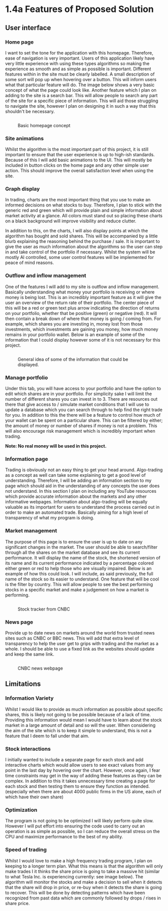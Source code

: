 # 1.4a Features of Proposed Solution

## User interface

### Home page

I want to set the tone for the application with this homepage. Therefore, ease of navigation is very important. Users of this application likely have very little experience with using these types algorithms so making the experience as smooth and as simple as possible is important. Different features within in the site must be clearly labelled. A small description of some sort will pop up when hovering over a button. This will inform users what that particular feature will do. The image below shows a very basic concept of what the page could look like. Another feature which I plan on adding to the site is a search bar. This will allow people to search any part of the site for a specific piece of information. This will aid those struggling to navigate the site, however I plan on designing it in such a way that this shouldn't be necessary.

<figure><img src="../.gitbook/assets/image (4) (1) (1).png" alt=""><figcaption><p>Basic homepage concept</p></figcaption></figure>

### Site animations

Whilst the algorithm is the most important part of this project, it is still important to ensure that the user experience is up to high-ish standards. Because of this I will add basic animations to the UI. This will mostly be included in button clicks on the home page and any other simple user action. This should improve the overall satisfaction level when using the site.

### Graph display

In trading, charts are the most important thing that you use to make an informed decisions on what stocks to buy. Therefore, I plan to stick with the generic red and green which will provide plain and simple information about market activity at a glance. All colors must stand out so placing these charts on a black background will improve visibility and reduce clutter.&#x20;

In addition to this, on the charts, I will also display points at which the algorithm has bought and sold shares. This will be accompanied by a little blurb explaining the reasoning behind the purchase / sale. It is important to give the user as much information about the algorithms so the user can step in and take control of the portfolio if necessary. Whilst the system will be mostly AI controlled, some user control features will be implemented for peace of mind reasons.

### Outflow and inflow management

One of the features I will add to my site is outflow and inflow management. Basically understanding what money your portfolio is receiving or where money is being lost. This is an incredibly important feature as it will give the user an overview of the return rate of their portfolio. The center piece of this will be a red or green text plus arrow indicating the direction of returns on your portfolio, whether that be positive (green) or negative (red). It will then contain a break down of where that money is going / coming from. For example, which shares you are investing in, money lost from those investments, which investments are gaining you money, how much money remains in your portfolio wallet. Below is an example of some of the information that I could display however some of it is not necessary for this project.

<figure><img src="../.gitbook/assets/image (1) (1) (2).png" alt=""><figcaption><p>General idea of some of the information that could be displayed.</p></figcaption></figure>

### Manage portfolio

Under this tab, you will have access to your portfolio and have the option to edit which shares are in your portfolio. For simplicity sake I will limit the number of different shares you can invest in to 3. There are resources out there that give access to / simulate market conditions that I will use to update a database which you can search through to help find the right trade for you. In addition to this the there will be a feature to control how much of your wallet can be spent on a particular share. This can be filtered by either; the amount of money or number of shares if money is not a problem. This will also encourage risk management which is incredibly important when trading.&#x20;

**Note: No real money will be used in this project.**

### Information page

Trading is obviously not an easy thing to get your head around. Algo-trading as a concept as well can take some explaining to get a good level of understanding. Therefore, I will be adding an information section to my page which should aid in the understanding of any concepts the user does not understand. In this section I plan on including any YouTube resources which provide accurate information about the markets and any other informative webpages. Information about algo-trading will be equally valuable as its important for users to understand the process carried out in order to make an automated trade. Basically aiming for a high level of transparency of what my program is doing.

### Market management

The purpose of this page is to ensure the user is up to date on any significant changes in the market. The user should be able to search/filter through all the shares on the market database and see its current performance. It will display the name of the stock, the shortened version of its name and its current performance indicated by a percentage colored either green or red to help those who are visually impaired. Below is an example of how this could look. I will include, as said previously, the full name of the stock so its easier to understand. One feature that will be cool is the filter by country. This will allow people to see the best performing stocks in a specific market and make a judgement on how a market is performing.

<figure><img src="../.gitbook/assets/image (2) (2).png" alt=""><figcaption><p>Stock tracker from CNBC</p></figcaption></figure>

### News page

Provide up to date news on markets around the world from trusted news sites such as CNBC or BBC news. This will add that extra level of transparency to help the user get to grips with trading and the market as a whole. I should be able to use a fixed link as the websites should update and keep the same link.

<figure><img src="../.gitbook/assets/image (1) (1) (1) (1) (1).png" alt=""><figcaption><p>CNBC news webpage</p></figcaption></figure>

## Limitations

### Information Variety

Whilst I would like to provide as much information as possible about specific shares, this is likely not going to be possible because of a lack of time. Providing this information would mean I would have to learn about the stock market in a large amount of detail and so will the user. When considering the aim of the site which is to keep it simple to understand, this is not a feature that I deem to fall under that aim.

### Stock interactions

I initially wanted to include a separate page for each stock and add interactive charts which would allow users to see exact values from any point in the last day by hovering over the chart. However, once again, I fear time constraints may get in the way of adding these features as they can be complex. In addition to this it takes unnecessary time creating a page for each stock and then testing them to ensure they function as intended. (especially when there are about 4000 public firms in the US alone, each of which have their own share)

### Optimization

The program is not going to be optimized I will likely perform quite slow. However I will put effort into ensuring the code used to carry out an operation is as simple as possible, so I can reduce the overall stress on the CPU and maximize performance to the best of my ability.

### Speed of trading

Whilst I would love to make a high frequency trading program, I plan on keeping to a longer term plan. What this means is that the algorithm will only make trades I it thinks the share price is going to take a massive hit (similar to what Tesla Inc. is experiencing currently: see image below). The algorithm will monitor the stocks and make a decision to sell when it detects that the share will drop in price, or re-buy when it detects the share is going to recover. This will be done by detecting patterns which have been recognized from past data which are commonly followed by drops / rises in share price.
